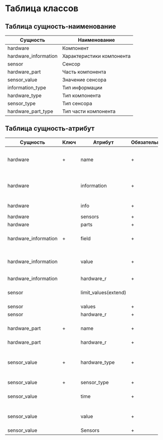# Таблица классов
## Таблица сущность-наименование
|**Сущность**|**Наименование**|
|----------|----------|
|hardware|Компонент|
|hardware_information|Характеристики компонента|
|sensor|Сенсор|
|hardware_part|Часть компонента|
|sensor_value|Значение сенсора|
|information_type|Тип информации|
|hardware_type|Тип компонента|
|sensor_type|Тип сенсора|
|hardware_part_type|Тип части компонента|

## Таблица сущность-атрибут
|**Сущность**|**Ключ**|**Атрибут**|**Обязательность**|**Тип**|**Отношение**|**Описание**|
|----------|----------|----------|----------|----------|----------|----------|
|hardware|	+	|name|	+	|String|		|Наименование каждого компонента системы|
|hardware|		|information|	+	|String|		|Информация о каждом компоненте системы|
|hardware|		|info|	+	|hardware_information[ ]|	1..*||
|hardware|		|sensors|	+	|sensor[ ]|	1..*	||
|hardware|		|parts|	+	|hardware_parts[ ]|	1..*	||
|hardware_information|	+	|field|	+	|String|		|Тип информации о компоненте|
|hardware_information|		|value|	+	|String|		|Информация о компоненте из базы данных и ОС|
|hardware_information|		|hardware_r|	+	|hardware|||
|sensor|		|limit_values(extend)|		|Float|		|Предельное значение для сенсора|
|sensor|		|values|	+	|sensor_value[ ]|1..*||
|sensor|		|hardware_r|	+	|hardware|||
|hardware_part|	+	|name|	+	|String|		|Название части компонента|
|hardware_part|		|hardware_r|	+	|hardware|||
|sensor_value|	+	|hardware_type|	+	|String|		|Тип информации о компоненте, содержащем сенсор|
|sensor_value|	+	|sensor_type|	+	|String|		|Тип сенсора|
|sensor_value|		|time|	+	|Float|		|Время, за которое идет опрос|
|sensor_value| |value|+|Float||Значение, передаваемое сенсором|
|sensor_value| |Sensors|+|sensor|||		

